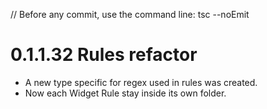 // Before any commit, use the command line: tsc --noEmit

# 0.1.1.32 Rules refactor

- A new type specific for regex used in rules was created.
- Now each Widget Rule stay inside its own folder.